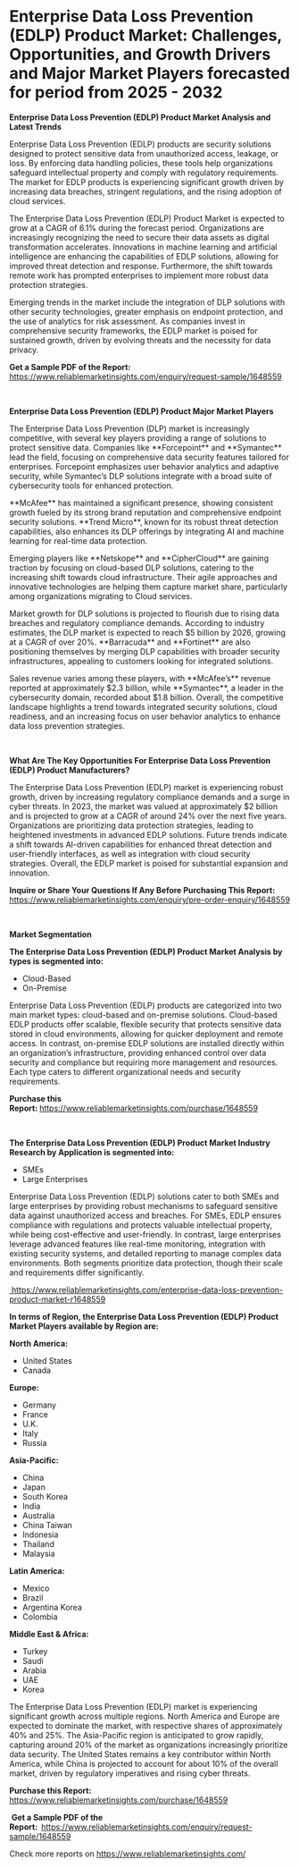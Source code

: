 <p><h1>Enterprise Data Loss Prevention (EDLP) Product Market: Challenges, Opportunities, and Growth Drivers and Major Market Players forecasted for period from 2025 - 2032</h1></p><p><strong>Enterprise Data Loss Prevention (EDLP) Product Market Analysis and Latest Trends</strong></p>
<p><p>Enterprise Data Loss Prevention (EDLP) products are security solutions designed to protect sensitive data from unauthorized access, leakage, or loss. By enforcing data handling policies, these tools help organizations safeguard intellectual property and comply with regulatory requirements. The market for EDLP products is experiencing significant growth driven by increasing data breaches, stringent regulations, and the rising adoption of cloud services.</p><p>The Enterprise Data Loss Prevention (EDLP) Product Market is expected to grow at a CAGR of 6.1% during the forecast period. Organizations are increasingly recognizing the need to secure their data assets as digital transformation accelerates. Innovations in machine learning and artificial intelligence are enhancing the capabilities of EDLP solutions, allowing for improved threat detection and response. Furthermore, the shift towards remote work has prompted enterprises to implement more robust data protection strategies.</p><p>Emerging trends in the market include the integration of DLP solutions with other security technologies, greater emphasis on endpoint protection, and the use of analytics for risk assessment. As companies invest in comprehensive security frameworks, the EDLP market is poised for sustained growth, driven by evolving threats and the necessity for data privacy.</p></p>
<p><strong>Get a Sample PDF of the Report:&nbsp;</strong> <a href="https://www.reliablemarketinsights.com/enquiry/request-sample/1648559?utm_campaign=3583&utm_medium=2&utm_source=Github&utm_content=ia&utm_term=25032025&utm_id=enterprise-data-loss-prevention-edlp-product">https://www.reliablemarketinsights.com/enquiry/request-sample/1648559</a></p>
<p>&nbsp;</p>
<p><strong>Enterprise Data Loss Prevention (EDLP) Product Major Market Players</strong></p>
<p><p>The Enterprise Data Loss Prevention (DLP) market is increasingly competitive, with several key players providing a range of solutions to protect sensitive data. Companies like **Forcepoint** and **Symantec** lead the field, focusing on comprehensive data security features tailored for enterprises. Forcepoint emphasizes user behavior analytics and adaptive security, while Symantec’s DLP solutions integrate with a broad suite of cybersecurity tools for enhanced protection.</p><p>**McAfee** has maintained a significant presence, showing consistent growth fueled by its strong brand reputation and comprehensive endpoint security solutions. **Trend Micro**, known for its robust threat detection capabilities, also enhances its DLP offerings by integrating AI and machine learning for real-time data protection.</p><p>Emerging players like **Netskope** and **CipherCloud** are gaining traction by focusing on cloud-based DLP solutions, catering to the increasing shift towards cloud infrastructure. Their agile approaches and innovative technologies are helping them capture market share, particularly among organizations migrating to Cloud services.</p><p>Market growth for DLP solutions is projected to flourish due to rising data breaches and regulatory compliance demands. According to industry estimates, the DLP market is expected to reach $5 billion by 2026, growing at a CAGR of over 20%. **Barracuda** and **Fortinet** are also positioning themselves by merging DLP capabilities with broader security infrastructures, appealing to customers looking for integrated solutions.</p><p>Sales revenue varies among these players, with **McAfee’s** revenue reported at approximately $2.3 billion, while **Symantec**, a leader in the cybersecurity domain, recorded about $1.8 billion. Overall, the competitive landscape highlights a trend towards integrated security solutions, cloud readiness, and an increasing focus on user behavior analytics to enhance data loss prevention strategies.</p></p>
<p>&nbsp;</p>
<p><strong>What Are The Key Opportunities For Enterprise Data Loss Prevention (EDLP) Product Manufacturers?</strong></p>
<p><p>The Enterprise Data Loss Prevention (EDLP) market is experiencing robust growth, driven by increasing regulatory compliance demands and a surge in cyber threats. In 2023, the market was valued at approximately $2 billion and is projected to grow at a CAGR of around 24% over the next five years. Organizations are prioritizing data protection strategies, leading to heightened investments in advanced EDLP solutions. Future trends indicate a shift towards AI-driven capabilities for enhanced threat detection and user-friendly interfaces, as well as integration with cloud security strategies. Overall, the EDLP market is poised for substantial expansion and innovation.</p></p>
<p><strong>Inquire or Share Your Questions If Any Before Purchasing This Report:</strong> <a href="https://www.reliablemarketinsights.com/enquiry/pre-order-enquiry/1648559?utm_campaign=3583&utm_medium=2&utm_source=Github&utm_content=ia&utm_term=25032025&utm_id=enterprise-data-loss-prevention-edlp-product">https://www.reliablemarketinsights.com/enquiry/pre-order-enquiry/1648559</a></p>
<p>&nbsp;</p>
<p><strong>Market Segmentation</strong></p>
<p><strong>The Enterprise Data Loss Prevention (EDLP) Product Market Analysis by types is segmented into:</strong></p>
<p><ul><li>Cloud-Based</li><li>On-Premise</li></ul></p>
<p><p>Enterprise Data Loss Prevention (EDLP) products are categorized into two main market types: cloud-based and on-premise solutions. Cloud-based EDLP products offer scalable, flexible security that protects sensitive data stored in cloud environments, allowing for quicker deployment and remote access. In contrast, on-premise EDLP solutions are installed directly within an organization’s infrastructure, providing enhanced control over data security and compliance but requiring more management and resources. Each type caters to different organizational needs and security requirements.</p></p>
<p><strong>Purchase this Report:&nbsp;</strong><a href="https://www.reliablemarketinsights.com/purchase/1648559?utm_campaign=3583&utm_medium=2&utm_source=Github&utm_content=ia&utm_term=25032025&utm_id=enterprise-data-loss-prevention-edlp-product">https://www.reliablemarketinsights.com/purchase/1648559</a></p>
<p>&nbsp;</p>
<p><strong>The Enterprise Data Loss Prevention (EDLP) Product Market Industry Research by Application is segmented into:</strong></p>
<p><ul><li>SMEs</li><li>Large Enterprises</li></ul></p>
<p><p>Enterprise Data Loss Prevention (EDLP) solutions cater to both SMEs and large enterprises by providing robust mechanisms to safeguard sensitive data against unauthorized access and breaches. For SMEs, EDLP ensures compliance with regulations and protects valuable intellectual property, while being cost-effective and user-friendly. In contrast, large enterprises leverage advanced features like real-time monitoring, integration with existing security systems, and detailed reporting to manage complex data environments. Both segments prioritize data protection, though their scale and requirements differ significantly.</p></p>
<p><a href="https://www.reliablemarketinsights.com/enterprise-data-loss-prevention-product-market-r1648559?utm_campaign=3583&utm_medium=2&utm_source=Github&utm_content=ia&utm_term=25032025&utm_id=enterprise-data-loss-prevention-edlp-product">&nbsp;https://www.reliablemarketinsights.com/enterprise-data-loss-prevention-product-market-r1648559</a></p>
<p><strong>In terms of Region, the Enterprise Data Loss Prevention (EDLP) Product Market Players available by Region are:</strong></p>
<p>
    <p> <strong> North America: </strong>
        <ul>
            <li>United States</li>
            <li>Canada</li>
        </ul>
        </p> 
    <p> <strong> Europe: </strong>
        <ul>
            <li>Germany</li>
            <li>France</li>
            <li>U.K.</li>
            <li>Italy</li>
            <li>Russia</li>
        </ul>
        </p> 
    <p> <strong> Asia-Pacific: </strong>
        <ul>
            <li>China</li>
            <li>Japan</li>
            <li>South Korea</li>
            <li>India</li>
            <li>Australia</li>
            <li>China Taiwan</li>
            <li>Indonesia</li>
            <li>Thailand</li>
            <li>Malaysia</li>
        </ul>
        </p> 
    <p> <strong> Latin America: </strong>
        <ul>
            <li>Mexico</li>
            <li>Brazil</li>
            <li>Argentina Korea</li>
            <li>Colombia</li>
        </ul>
        </p> 
    <p> <strong> Middle East & Africa: </strong>
        <ul>
            <li>Turkey</li>
            <li>Saudi</li>
            <li>Arabia</li>
            <li>UAE</li>
            <li>Korea</li>
        </ul>
    </p>
    </p>
<p><p>The Enterprise Data Loss Prevention (EDLP) market is experiencing significant growth across multiple regions. North America and Europe are expected to dominate the market, with respective shares of approximately 40% and 25%. The Asia-Pacific region is anticipated to grow rapidly, capturing around 20% of the market as organizations increasingly prioritize data security. The United States remains a key contributor within North America, while China is projected to account for about 10% of the overall market, driven by regulatory imperatives and rising cyber threats.</p></p>
<p><strong>Purchase this Report: </strong><a href="https://www.reliablemarketinsights.com/purchase/1648559?utm_campaign=3583&utm_medium=2&utm_source=Github&utm_content=ia&utm_term=25032025&utm_id=enterprise-data-loss-prevention-edlp-product">https://www.reliablemarketinsights.com/purchase/1648559</a></p>
<p>&nbsp;<strong>Get a Sample PDF of the Report:&nbsp;&nbsp;</strong><a href="https://www.reliablemarketinsights.com/enquiry/request-sample/1648559?utm_campaign=3583&utm_medium=2&utm_source=Github&utm_content=ia&utm_term=25032025&utm_id=enterprise-data-loss-prevention-edlp-product">https://www.reliablemarketinsights.com/enquiry/request-sample/1648559</a></p>
<p><strong></strong></p>
<p>Check more reports on <a href="https://www.reliablemarketinsights.com/?utm_campaign=3583&utm_medium=2&utm_source=Github&utm_content=ia&utm_term=25032025&utm_id=enterprise-data-loss-prevention-edlp-product">https://www.reliablemarketinsights.com/</a></p>
